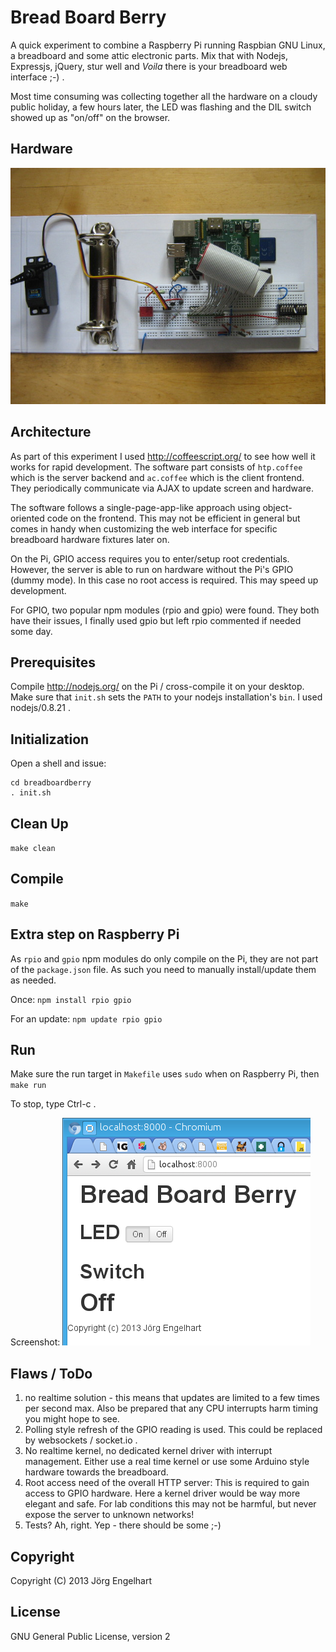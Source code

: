Bread Board Berry
=================
A quick experiment to combine a Raspberry Pi running Raspbian GNU Linux, a breadboard and some attic electronic parts. Mix that with Nodejs, Expressjs, jQuery, stur well and *Voila* there is your breadboard web interface ;-) .

Most time consuming was collecting together all the hardware on a cloudy public holiday, a few hours later, the LED was flashing and the DIL switch showed up as "on/off" on the browser.

Hardware
--------
![hardware.jpg](hardware.jpg)

Architecture
------------
As part of this experiment I used <http://coffeescript.org/> to see how well it works for rapid development. The software part consists of `htp.coffee` which is the server backend and `ac.coffee` which is the client frontend. They periodically communicate via AJAX to update screen and hardware.

The software follows a single-page-app-like approach using object-oriented code on the frontend. This may not be efficient in general but comes in handy when customizing the web interface for specific breadboard hardware fixtures later on.

On the Pi, GPIO access requires you to enter/setup root credentials. However, the server is able to run on hardware without the Pi's GPIO (dummy mode). In this case no root access is required. This may speed up development.

For GPIO, two popular npm modules (rpio and gpio) were found. They both have their issues, I finally used gpio but left rpio commented if needed some day.

Prerequisites
-----------
Compile <http://nodejs.org/> on the Pi / cross-compile it on your desktop. Make sure that `init.sh` sets the `PATH` to your nodejs installation's `bin`. I used nodejs/0.8.21 .

Initialization
--------------
Open a shell and issue:
```
cd breadboardberry
. init.sh
```

Clean Up
--------
`make clean`

Compile
-------
`make`

Extra step on Raspberry Pi
--------------------------
As `rpio` and `gpio` npm modules do only compile on the Pi, they are not part of the `package.json` file. As such you need to manually install/update them as needed.

Once:
`npm install rpio gpio`

For an update:
`npm update rpio gpio`

Run
---
Make sure the run target in `Makefile` uses `sudo` when on Raspberry Pi, then
`make run`

To stop, type Ctrl-c .

Screenshot:
![screenshot.png](screenshot.png)

Flaws / ToDo
------------
1. no realtime solution - this means that updates are limited to a few times per second max. Also be prepared that any CPU interrupts harm timing you might hope to see.
 1. Polling style refresh of the GPIO reading is used. This could be replaced by websockets / socket.io .
 1. No realtime kernel, no dedicated kernel driver with interrupt management. Either use a real time kernel or use some Arduino style hardware towards the breadboard. 
1. Root access need of the overall HTTP server: This is required to gain access to GPIO hardware. Here a kernel driver would be way more elegant and safe. For lab conditions this may not be harmful, but never expose the server to unknown networks!
1. Tests? Ah, right. Yep - there should be some ;-)

Copyright
---------
Copyright (C) 2013 Jörg Engelhart


License
-------
GNU General Public License, version 2

